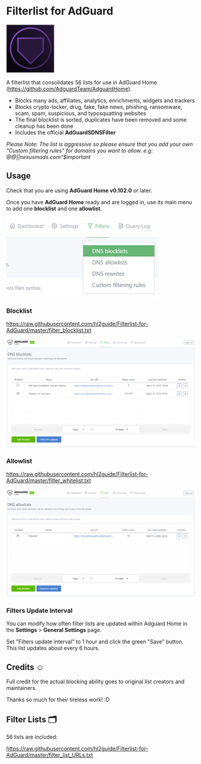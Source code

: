 # Filterlist for AdGuard

![Logo](https://raw.githubusercontent.com/hl2guide/Filterlist-for-AdGuard/master/Screenshots/Logo_AG.png)

A filterlist that consolidates 56 lists for use in AdGuard Home (https://github.com/AdguardTeam/AdguardHome).

* Blocks many ads, affiliates, analytics, enrichments, widgets and trackers
* Blocks crypto-locker, drug, fake, fake news, phishing, ransomware, scam, spam, suspicious, and typosquatting websites
* The final blocklist is sorted, duplicates have been removed and some cleanup has been done
* Includes the official **AdGuardSDNSFilter**

_Please Note: The list is aggressive so please ensure that you add your own "Custom filtering rules" for domains you want to allow.
e.g: @@||nexusmods.com^$important_

## Usage

Check that you are using __AdGuard Home v0.102.0__ or later.

Once you have __AdGuard Home__ ready and are logged in, use its main menu to add one __blocklist__ and one __allowlist__.

![menu](https://raw.githubusercontent.com/hl2guide/Filterlist-for-AdGuard/master/Screenshots/example%20menu.PNG "Menu")

### Blocklist

https://raw.githubusercontent.com/hl2guide/Filterlist-for-AdGuard/master/filter_blocklist.txt

![menu](https://raw.githubusercontent.com/hl2guide/Filterlist-for-AdGuard/master/Screenshots/example%20blocklist.PNG "Blocklist")

### Allowlist

https://raw.githubusercontent.com/hl2guide/Filterlist-for-AdGuard/master/filter_whitelist.txt

![menu](https://raw.githubusercontent.com/hl2guide/Filterlist-for-AdGuard/master/Screenshots/example%20whitelist.PNG "Whitelist")

### Filters Update Interval

You can modify how often filter lists are updated within Adguard Home in the __Settings__ > __General Settings__ page.

Set "Filters update interval" to 1 hour and click the green "Save" button. This list updates about every 6 hours.

## Credits ☺️

Full credit for the actual blocking ability goes to original list creators and maintainers.

Thanks so much for their tireless work! :D

## Filter Lists 🗂️

56 lists are included:

<https://raw.githubusercontent.com/hl2guide/Filterlist-for-AdGuard/master/filter_list_URLs.txt>

